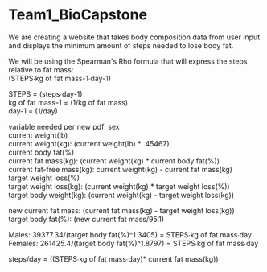 # Team1_BioCapstone

We are creating a website that takes body composition data from user input and displays the minimum amount of steps needed to lose body fat. 

We will be using the Spearman's Rho formula that will express the steps relative to fat mass:<br>
(STEPS∙kg of fat mass-1∙day-1)

STEPS = (steps∙day-1)<br>
kg of fat mass-1 = (1/kg of fat mass)<br>
day-1 = (1/day)<br>

variable needed per new pdf:
sex <br>
current weight(lb)<br>
current weight(kg): (current weight(lb) * .45467)<br>
current body fat(%)<br>
current fat mass(kg): (current weight(kg) * current body fat(%))<br>
current fat-free mass(kg): current weight(kg) - current fat mass(kg)<br>
target weight loss(%)<br>
target weight loss(kg): (current weight(kg) * target weight loss(%))<br>
target body weight(kg): (current weight(kg) - target weight loss(kg)) <br>

new current fat mass: (current fat mass(kg) - target weight loss(kg))<br>
target body fat(%): (new current fat mass/95.1)<br>

Males: 39377.34/(target body fat(%)^1.3405) = STEPS∙kg of fat mass∙day<br>
Females: 261425.4/(target body fat(%)^1.8797) = STEPS∙kg of fat mass∙day<br>

steps/day = ((STEPS∙kg of fat mass∙day)* current fat mass(kg))

